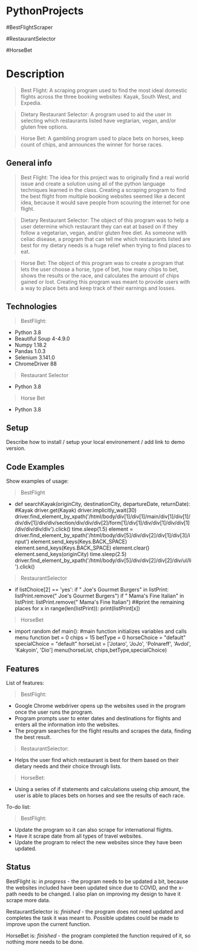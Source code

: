 # PythonProjects
#BestFlightScraper

#RestaurantSelector

#HorseBet


# Description 
> Best Flight: A scraping program used to find the most ideal domestic flights across the three booking websites: Kayak, South West, and Expedia.

> Dietary Restaurant Selector: A program used to aid the user in selecting which restaurants listed have vegtarian, vegan, and/or gluten free options.

> Horse Bet: A gambling program used to place bets on horses, keep count of chips, and announces the winner for horse races.

## General info
> Best Flight: The idea for this project was to originally find a real world issue and create a solution using all of the python language techniques learned in the class. Creating a scraping program to find the best flight from multiple booking websites seemed like a decent idea, because it would save people from scouring the internet for one flight. 

> Dietary Restaurant Selector: The object of this program was to help a user determine which restaurant they can eat at based on if they follow a vegetarian, vegan, and/or gluten free diet. As someone with celiac disease, a program that can tell me which restaurants listed are best for my dietary needs is a huge relief when trying to find places to eat. 

> Horse Bet: The object of this program was to create a program that lets the user choose a horse, type of bet, how many chips to bet, shows the results or the race, and calculates the amount of chips gained or lost. Creating this program was meant to provide users with a way to place bets and keep track of their earnings and losses. 

## Technologies
> BestFlight:
* Python 3.8
* Beautiful Soup 4-4.9.0
* Numpy 1.18.2
* Pandas 1.0.3
* Selenium 3.141.0
* ChromeDriver 88
> Restaurant Selector
* Python 3.8
> Horse Bet
* Python 3.8

## Setup
Describe how to install / setup your local environement / add link to demo version.

## Code Examples
Show examples of usage:
> BestFlight
* def searchKayak(originCity, destinationCity, departureDate, returnDate):
    #Kayak
    driver.get(Kayak)
    driver.implicitly_wait(30)
    driver.find_element_by_xpath('/html/body/div[1]/div[1]/main/div[1]/div[1]/div/div[1]/div/div/section/div/div/div[2]/form[1]/div[1]/div/div[1]/div/div[1]/div/div/div/div').click()
    time.sleep(1.5)
    element = driver.find_element_by_xpath('/html/body/div[5]/div/div[2]/div[1]/div[3]/input')
    element.send_keys(Keys.BACK_SPACE)
    element.send_keys(Keys.BACK_SPACE)
    element.clear()
    element.send_keys(originCity)
    time.sleep(2.5)
    driver.find_element_by_xpath('/html/body/div[5]/div/div[2]/div[2]/div/ul/li').click()
> RestaurantSelector
* if listChoice[2] == 'yes':
    if "   Joe's Gourmet Burgers" in listPrint:
        listPrint.remove("   Joe's Gourmet Burgers")
    if "   Mama's Fine Italian" in listPrint:
        listPrint.remove("   Mama's Fine Italian")
##print the remaining places
for x in range(len(listPrint)):
    print(listPrint[x])
    
> HorseBet
* import random
def main():    #main function initializes variables and calls menu function
    bet = 0
    chips = 15
    betType = 0
    horseChoice = "default"
    specialChoice = "default"
    horseList = ['Jotaro', 'JoJo', 'Polnareff', 'Avdol', 'Kakyoin', 'Dio']
    menu(horseList, chips,betType,specialChoice)
    
## Features
List of features:
> BestFlight:
* Google Chrome webdriver opens up the websites used in the program once the user runs the program.
* Program prompts user to enter dates and destinations for flights and enters all the information into the websites.
* The program searches for the flight results and scrapes the data, finding the best result.
> RestaurantSelector:
* Helps the user find which restaurant is best for them based on their dietary needs and their choice through lists.
> HorseBet:
* Using a series of if statements and calculations useing chip amount, the user is able to places bets on horses and see the results of each race.

To-do list:
> BestFlight:
* Update the program so it can also scrape for international flights.
* Have it scrape date from all types of travel websites.
* Update the program to relect the new websites since they have been updated.

## Status
BestFlight is: _in progress_ - the program needs to be updated a bit, because the websites included have been updated since due to COVID, and the x-path needs to be changed. I also plan on improving my design to have it scrape more data.

RestaurantSelector is: _finished_ - the program does not need updated and completes the task it was meant to. Possible updates could be made to improve upon the current function.

HorseBet is: _finished_ - the program completed the function required of it, so nothing more needs to be done.
